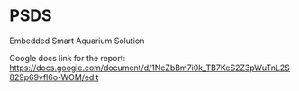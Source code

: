 # PSDS
Embedded Smart Aquarium Solution

Google docs link for the report:
  https://docs.google.com/document/d/1NcZbBm7i0k_TB7KeS2Z3pWuTnL2S829p69vfl6o-WOM/edit
